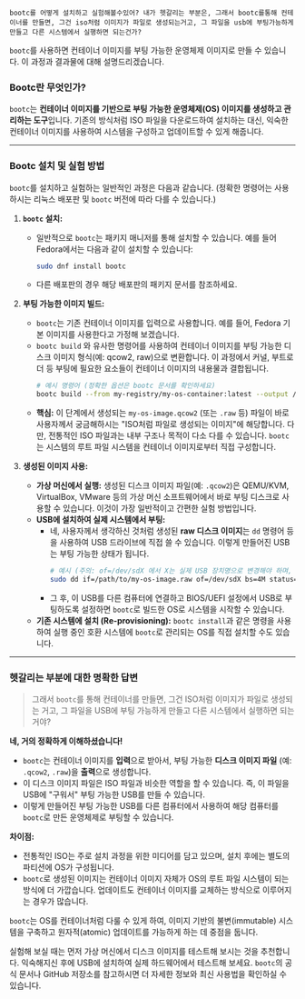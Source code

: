 ```
bootc를 어떻게 설치하고 실험해볼수있어? 내가 헷갈리는 부분은, 그래서 bootc를통해 컨테이너를 만들면, 그건 iso처럼 이미지가 파일로 생성되는거고, 그 파일을 usb에 부팅가능하게 만들고 다른 시스템에서 실행하면 되는건가?
```

`bootc`를 사용하면 컨테이너 이미지를 부팅 가능한 운영체제 이미지로 만들 수 있습니다. 이 과정과 결과물에 대해 설명드리겠습니다.

### **Bootc란 무엇인가?**

`bootc`는 **컨테이너 이미지를 기반으로 부팅 가능한 운영체제(OS) 이미지를 생성하고 관리하는 도구**입니다. 기존의 방식처럼 ISO 파일을 다운로드하여 설치하는 대신, 익숙한 컨테이너 이미지를 사용하여 시스템을 구성하고 업데이트할 수 있게 해줍니다.

-----

### **Bootc 설치 및 실험 방법**

`bootc`를 설치하고 실험하는 일반적인 과정은 다음과 같습니다. (정확한 명령어는 사용하시는 리눅스 배포판 및 `bootc` 버전에 따라 다를 수 있습니다.)

1.  **`bootc` 설치:**

      * 일반적으로 `bootc`는 패키지 매니저를 통해 설치할 수 있습니다. 예를 들어 Fedora에서는 다음과 같이 설치할 수 있습니다:
        ```bash
        sudo dnf install bootc
        ```
      * 다른 배포판의 경우 해당 배포판의 패키지 문서를 참조하세요.

2.  **부팅 가능한 이미지 빌드:**

      * `bootc`는 기존 컨테이너 이미지를 입력으로 사용합니다. 예를 들어, Fedora 기본 이미지를 사용한다고 가정해 보겠습니다.
      * `bootc build` 와 유사한 명령어를 사용하여 컨테이너 이미지를 부팅 가능한 디스크 이미지 형식(예: qcow2, raw)으로 변환합니다. 이 과정에서 커널, 부트로더 등 부팅에 필요한 요소들이 컨테이너 이미지의 내용물과 결합됩니다.
        ```bash
        # 예시 명령어 (정확한 옵션은 bootc 문서를 확인하세요)
        bootc build --from my-registry/my-os-container:latest --output /path/to/my-os-image.qcow2 --format qcow2
        ```
      * **핵심:** 이 단계에서 생성되는 `my-os-image.qcow2` (또는 `.raw` 등) 파일이 바로 사용자께서 궁금해하시는 "ISO처럼 파일로 생성되는 이미지"에 해당합니다. 다만, 전통적인 ISO 파일과는 내부 구조나 목적이 다소 다를 수 있습니다. `bootc`는 시스템의 루트 파일 시스템을 컨테이너 이미지로부터 직접 구성합니다.

3.  **생성된 이미지 사용:**

      * **가상 머신에서 실행:** 생성된 디스크 이미지 파일(예: `.qcow2`)은 QEMU/KVM, VirtualBox, VMware 등의 가상 머신 소프트웨어에서 바로 부팅 디스크로 사용할 수 있습니다. 이것이 가장 일반적이고 간편한 실험 방법입니다.
      * **USB에 설치하여 실제 시스템에서 부팅:**
          * 네, 사용자께서 생각하신 것처럼 생성된 **raw 디스크 이미지**는 `dd` 명령어 등을 사용하여 USB 드라이브에 직접 쓸 수 있습니다. 이렇게 만들어진 USB는 부팅 가능한 상태가 됩니다.
            ```bash
            # 예시 (주의: of=/dev/sdX 에서 X는 실제 USB 장치명으로 변경해야 하며, 잘못 지정 시 데이터 유실 위험이 있습니다!)
            sudo dd if=/path/to/my-os-image.raw of=/dev/sdX bs=4M status=progress
            ```
          * 그 후, 이 USB를 다른 컴퓨터에 연결하고 BIOS/UEFI 설정에서 USB로 부팅하도록 설정하면 `bootc`로 빌드한 OS로 시스템을 시작할 수 있습니다.
      * **기존 시스템에 설치 (Re-provisioning):** `bootc install`과 같은 명령을 사용하여 실행 중인 호환 시스템에 `bootc`로 관리되는 OS를 직접 설치할 수도 있습니다.

-----

### **헷갈리는 부분에 대한 명확한 답변**

> 그래서 `bootc`를 통해 컨테이너를 만들면, 그건 ISO처럼 이미지가 파일로 생성되는 거고, 그 파일을 USB에 부팅 가능하게 만들고 다른 시스템에서 실행하면 되는 거야?

**네, 거의 정확하게 이해하셨습니다\!**

  * `bootc`는 컨테이너 이미지를 **입력**으로 받아서, 부팅 가능한 **디스크 이미지 파일** (예: `.qcow2`, `.raw`)을 **출력**으로 생성합니다.
  * 이 디스크 이미지 파일은 ISO 파일과 비슷한 역할을 할 수 있습니다. 즉, 이 파일을 USB에 "구워서" 부팅 가능한 USB를 만들 수 있습니다.
  * 이렇게 만들어진 부팅 가능한 USB를 다른 컴퓨터에서 사용하여 해당 컴퓨터를 `bootc`로 만든 운영체제로 부팅할 수 있습니다.

**차이점:**

  * 전통적인 ISO는 주로 설치 과정을 위한 미디어를 담고 있으며, 설치 후에는 별도의 파티션에 OS가 구성됩니다.
  * `bootc`로 생성된 이미지는 컨테이너 이미지 자체가 OS의 루트 파일 시스템이 되는 방식에 더 가깝습니다. 업데이트도 컨테이너 이미지를 교체하는 방식으로 이루어지는 경우가 많습니다.

`bootc`는 OS를 컨테이너처럼 다룰 수 있게 하여, 이미지 기반의 불변(immutable) 시스템을 구축하고 원자적(atomic) 업데이트를 가능하게 하는 데 중점을 둡니다.

실험해 보실 때는 먼저 가상 머신에서 디스크 이미지를 테스트해 보시는 것을 추천합니다. 익숙해지신 후에 USB에 설치하여 실제 하드웨어에서 테스트해 보세요. `bootc`의 공식 문서나 GitHub 저장소를 참고하시면 더 자세한 정보와 최신 사용법을 확인하실 수 있습니다.